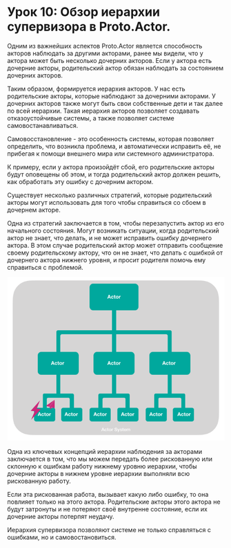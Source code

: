 # Урок 10: Обзор иерархии супервизора в Proto.Actor.

Одним из важнейших аспектов Proto.Actor является способность акторов наблюдать за другими акторами, ранее мы видели, что у актора может быть несколько дочерних акторов. Если у актора есть дочерние акторы, родительский актор обязан наблюдать за состоянием дочерних акторов. 

Таким образом, формируется иерархия акторов. У нас есть родительские акторы, которые наблюдают за дочерними акторами. У дочерних акторов также могут быть свои собственные дети и так далее по всей иерархии. Такая иерархия акторов позволяет создавать отказоустойчивые системы, а также позволяет системе самовостанавливаться. 

Самовосстановление - это особенность системы, которая позволяет определить, что возникла проблема, и автоматически исправить её, не прибегая к помощи внешнего мира или системного администратора. 

К примеру, если у актора произойдёт сбой, его родительские акторы будут оповещены об этом, и тогда родительский актор должен решить, как обработать эту ошибку с дочерним актором. 

Существует несколько различных стратегий, которые родительский акторы могут использовать для того чтобы справиться со сбоем в дочернем акторе. 

Одна из стратегий заключается в том, чтобы перезапустить актор из его начального состояния. Могут возникать ситуации, когда родительский актор не знает, что делать, и не может исправить ошибку дочернего актора. В этом случае родительский актор может отправить сообщение своему родительскому актору, что он не знает, что делать с ошибкой от дочернего актора нижнего уровня, и просит родителя помочь ему справиться с проблемой. 

![](images/1_10_1.gif)

Одна из ключевых концепций иерархии наблюдения за акторами заключается в том, что мы можем передать более рискованную или склонную к ошибкам работу нижнему уровню иерархии, чтобы дочерние акторы в нижнем уровне иерархии выполняли всю рискованную работу. 

Если эта рискованная работа, вызывает какую либо ошибку, то она повлияет только на этого актора. Родительские акторы этого актора не будут затронуты и не потеряют своё внутренне состояние, если их дочерние акторы потерпят неудачу.

Иерархия супервизора позволяют системе не только справляться с ошибками, но и самовостановиться. 